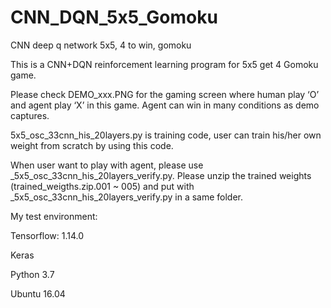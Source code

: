 # CNN_DQN_5x5_Gomoku
CNN deep q network 5x5, 4 to win, gomoku

This is a CNN+DQN reinforcement learning program for 5x5 get 4 Gomoku game.

Please check DEMO_xxx.PNG for the gaming screen where human play ‘O’ and agent play ‘X’ in this game. Agent can win in many conditions as demo captures.

5x5_osc_33cnn_his_20layers.py is training code, user can train his/her own weight from scratch by using this code.

When user want to play with agent, please use _5x5_osc_33cnn_his_20layers_verify.py. Please unzip the trained weights (trained_weigths.zip.001 ~ 005) and put with _5x5_osc_33cnn_his_20layers_verify.py in a same folder.

My test environment:

Tensorflow: 1.14.0

Keras

Python 3.7

Ubuntu 16.04


